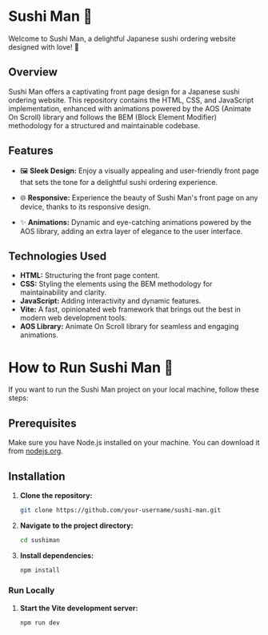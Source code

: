 # Sushi Man 🍣

Welcome to Sushi Man, a delightful Japanese sushi ordering website designed with love! 🎉

## Overview

Sushi Man offers a captivating front page design for a Japanese sushi ordering website. This repository contains the HTML, CSS, and JavaScript implementation, enhanced with animations powered by the AOS (Animate On Scroll) library and follows the BEM (Block Element Modifier) methodology for a structured and maintainable codebase.

## Features

- 🖼️ **Sleek Design:** Enjoy a visually appealing and user-friendly front page that sets the tone for a delightful sushi ordering experience.

- 🌐 **Responsive:** Experience the beauty of Sushi Man's front page on any device, thanks to its responsive design.

- ✨ **Animations:** Dynamic and eye-catching animations powered by the AOS library, adding an extra layer of elegance to the user interface.

## Technologies Used

- **HTML:** Structuring the front page content.
- **CSS:** Styling the elements using the BEM methodology for maintainability and clarity.
- **JavaScript:** Adding interactivity and dynamic features.
- **Vite:** A fast, opinionated web framework that brings out the best in modern web development tools.
- **AOS Library:** Animate On Scroll library for seamless and engaging animations.
   
# How to Run Sushi Man 🍣

If you want to run the Sushi Man project on your local machine, follow these steps:

## Prerequisites

Make sure you have Node.js installed on your machine. You can download it from [nodejs.org](https://nodejs.org/).

## Installation

1. **Clone the repository:**
   ```bash
   git clone https://github.com/your-username/sushi-man.git
   
1. **Navigate to the project directory:**
   ```bash
   cd sushiman

1. **Install dependencies:**
   ```bash
   npm install

### Run Locally
1. **Start the Vite development server:**
   ```bash
   npm run dev
